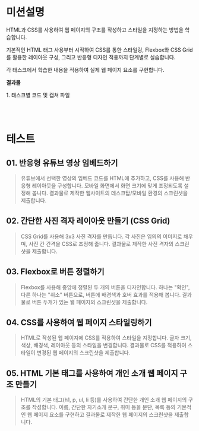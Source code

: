 # 미션설명
HTML과 CSS를 사용하여 웹 페이지의 구조를 작성하고 스타일을 지정하는 방법을 학습합니다.

기본적인 HTML 태그 사용부터 시작하여 CSS를 통한 스타일링, Flexbox와 CSS Grid를 활용한 레이아웃 구성, 그리고 반응형 디자인 적용까지 단계별로 실습합니다.

각 태스크에서 학습한 내용을 적용하여 실제 웹 페이지 요소를 구현합니다.

**결과물**

1\. 태스크별 코드 및 캡쳐 파일

<br>
<br>


# 테스트
## 01. 반응형 유튜브 영상 임베드하기
> 유튜브에서 선택한 영상의 임베드 코드를 HTML에 추가하고, CSS를 사용해 반응형 레이아웃을 구성합니다. 모바일 화면에서 화면 크기에 맞게 조정되도록 설정해 봅니다. 결과물로 제작한 웹사이트의 데스크탑/모바일 환경의 스크린샷을 제출합니다.

## 02. 간단한 사진 격자 레이아웃 만들기 (CSS Grid)
> CSS Grid를 사용해 3x3 사진 격자를 만듭니다. 각 사진은 임의의 이미지로 채우며, 사진 간 간격을 CSS로 조정해 줍니다. 결과물로 제작한 사진 격자의 스크린샷을 제출합니다.

## 03. Flexbox로 버튼 정렬하기
> Flexbox를 사용해 중앙에 정렬된 두 개의 버튼을 디자인합니다. 하나는 "확인", 다른 하나는 "취소" 버튼으로, 버튼에 배경색과 호버 효과를 적용해 봅니다. 결과물로 버튼 두개가 있는 웹 페이지의 스크린샷을 제출합니다.

## 04. CSS를 사용하여 웹 페이지 스타일링하기
> HTML로 작성된 웹 페이지에 CSS를 적용하여 스타일을 지정합니다. 글자 크기, 색상, 배경색, 레이아웃 등의 스타일을 변경합니다. 결과물로 CSS를 적용하여 스타일이 변경된 웹 페이지의 스크린샷을 제출합니다.

## 05. HTML 기본 태그를 사용하여 개인 소개 웹 페이지 구조 만들기
> HTML의 기본 태그(h1, p, ul, li 등)를 사용하여 간단한 개인 소개 웹 페이지의 구조를 작성합니다. 이름, 간단한 자기소개 문구, 취미 등을 문단, 목록 등의 기본적인 웹 페이지 요소를 구현하고 결과물로 제작한 웹 페이지의 스크린샷을 제출합니다.